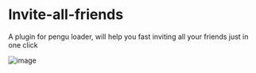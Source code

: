# Invite-all-friends
A plugin for pengu loader, will help you fast inviting all your friends just in one click

![image](https://github.com/Elaina69/Invite-all-friends/assets/94338907/b4a46ca9-e844-4f5e-8020-91592592c24e)
